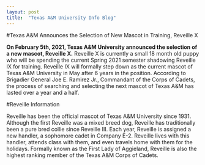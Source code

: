 ```yaml
---
layout: post
title:  "Texas A&M University Info Blog"
---
```

#Texas A&M Announces the Selection of New Mascot in Training, Reveille X

**On February 5th, 2021, Texas A&M University announced the selection of a new mascot, Reveille X.** Reveille X is currently a small 18 month old puppy who will be spending the current Spring 2021 semester shadowing Reveille IX for training. Reveille IX will formally step down as the current mascot of Texas A&M University in May after 6 years in the position. According to Brigadier General Joe E. Ramirez Jr., Commandant of the Corps of Cadets, the process of searching and selecting the next mascot of Texas A&M has lasted over a year and a half.

#Reveille Information

Reveille has been the official mascot of Texas A&M University since 1931. Although the first Reveille was a mixed breed dog, Reveille has traditionally been a pure bred collie since Reveille III. Each year, Reveille is assigned a new handler, a sophomore cadet in Company E-2. Reveille lives with this handler, attends class with them, and even travels home with them for the holidays. Formally known as the First Lady of Aggieland, Reveille is also the highest ranking member of the Texas A&M Corps of Cadets.
